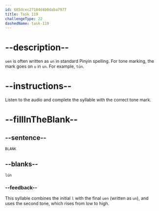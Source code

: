 ```yaml
---
id: 685dcec27184d4b0daba7977
title: Task 119
challengeType: 22
dashedName: task-119
---
```


<!-- (Audio) A: lún -->

# --description--

`uen` is often written as `un` in standard Pinyin spelling. For tone marking, the mark goes on `u` in `un`. For example, `tún`.

# --instructions--

Listen to the audio and complete the syllable with the correct tone mark.

# --fillInTheBlank--

## --sentence--

`BLANK`

## --blanks--

`lún`

### --feedback--

This syllable combines the initial `l` with the final `uen` (written as `un`), and uses the second tone, which rises from low to high.
